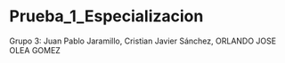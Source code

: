 # Prueba_1_Especializacion
Grupo 3: Juan Pablo Jaramillo, Cristian Javier Sánchez, ORLANDO JOSE OLEA GOMEZ
